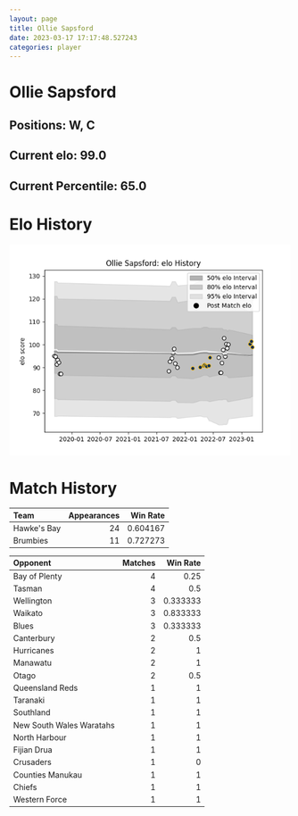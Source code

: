 ```yaml
---  
layout: page  
title: Ollie Sapsford  
date: 2023-03-17 17:17:48.527243  
categories: player  
---
```

# Ollie Sapsford

## Positions: W, C

## Current elo: 99.0

## Current Percentile: 65.0

# Elo History


![elo history](history_OllieSapsford.png)
# Match History


| Team        |   Appearances |   Win Rate |
|:------------|--------------:|-----------:|
| Hawke's Bay |            24 |   0.604167 |
| Brumbies    |            11 |   0.727273 |

| Opponent                 |   Matches |   Win Rate |
|:-------------------------|----------:|-----------:|
| Bay of Plenty            |         4 |   0.25     |
| Tasman                   |         4 |   0.5      |
| Wellington               |         3 |   0.333333 |
| Waikato                  |         3 |   0.833333 |
| Blues                    |         3 |   0.333333 |
| Canterbury               |         2 |   0.5      |
| Hurricanes               |         2 |   1        |
| Manawatu                 |         2 |   1        |
| Otago                    |         2 |   0.5      |
| Queensland Reds          |         1 |   1        |
| Taranaki                 |         1 |   1        |
| Southland                |         1 |   1        |
| New South Wales Waratahs |         1 |   1        |
| North Harbour            |         1 |   1        |
| Fijian Drua              |         1 |   1        |
| Crusaders                |         1 |   0        |
| Counties Manukau         |         1 |   1        |
| Chiefs                   |         1 |   1        |
| Western Force            |         1 |   1        |
